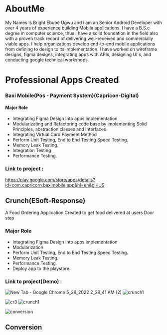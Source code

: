 # AboutMe
My Names is Bright Ebube Ugwu and i am an Senior Android Developer with over 4 years of experience building Mobile applications. I have a B.S.c degree in computer science, thus I have a solid foundation in the field also with a proven track record of delivering well-received and commercially viable apps. I help organizations develop end-to-end mobile applications from defining to design to its implementation. I have worked on wireframe designs, figma designs, integrating apps with APIs, designing UI's, and conducting google technical workshops.

# Professional Apps Created

### Baxi Mobile(Pos - Payment System)(Capricon-Digital)

#### Major Role
* Integrating Figma Design Into apps implementation
* Modularizating and Refactoring code base by implementing Solid Principles, abstraction classes and Interfaces
* Integrating Virtual Card Payment Method
* Perform Unit Testing, End to End Testing Speed Testing.
* Memory Leak Testing.
* Integration Testing
* Performance Testing.

### Link to project : 
https://play.google.com/store/apps/details?id=com.capricorn.baximobile.app&hl=en&gl=US


## Crunch(ESoft-Response)
A Food Ordering Application Created to get food delivered at users Door step


### Major Role
* Integrating Figma Design Into apps implementation
* Modularization 
* Perform Unit Testing, End to End Testing Speed Testing.
* Memory Leak Testing.
* Performance Testing.
* Deploy app to the playstore.

### Link to project(Demo) : 
![New Tab - Google Chrome 5_28_2022 2_29_41 AM (2)](https://user-images.githubusercontent.com/82580142/170804877-bdcfcf6b-b031-49e6-8fe0-442d579d27e6.png)
![crunch1](https://user-images.githubusercontent.com/82580142/170805704-69f96dc4-75d6-4371-a05d-d78b4c60ff86.png)






![cr3](https://user-images.githubusercontent.com/82580142/170805133-4023417e-ef90-4118-aa8a-b80cf505b45f.png) 
![crunch1](https://user-images.githubusercontent.com/82580142/170805134-3aac3a4a-6992-4fe6-b5f5-13f7b99a7beb.png)




![conversion](https://user-images.githubusercontent.com/82580142/170805052-ffa46280-726d-43cd-a0af-ba0da6697d03.png)
## Conversion
